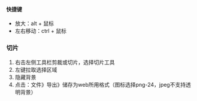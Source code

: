 #### 快捷键

- 放大：alt + 鼠标
- 左右移动：ctrl + 鼠标

### 切片

1. 右击左侧工具栏剪裁或切片，选择切片工具
2. 左键拉取选择区域
3. 隐藏背景
4. 点击：文件》导出》储存为web所用格式（图标选择png-24，jpeg不支持透明背景）